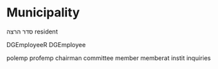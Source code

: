 # Municipality
סדר הרצה
resident

DGEmployeeR
DGEmployee

polemp
profemp
chairman
committee
member
memberat
instit
inquiries
